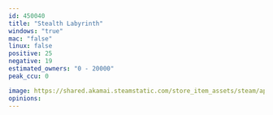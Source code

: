 ```yaml
---
id: 450040
title: "Stealth Labyrinth"
windows: "true"
mac: "false"
linux: false
positive: 25
negative: 19
estimated_owners: "0 - 20000"
peak_ccu: 0

image: https://shared.akamai.steamstatic.com/store_item_assets/steam/apps/450040/header.jpg?t=1486678576
opinions:
---
```

